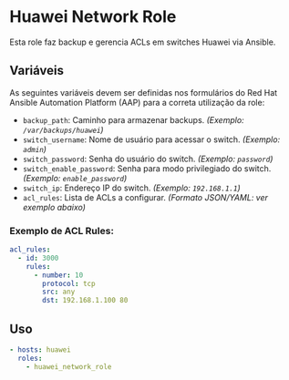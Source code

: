 # Huawei Network Role
Esta role faz backup e gerencia ACLs em switches Huawei via Ansible.

## Variáveis
As seguintes variáveis devem ser definidas nos formulários do Red Hat Ansible Automation Platform (AAP) para a correta utilização da role:

- `backup_path`: Caminho para armazenar backups. *(Exemplo: `/var/backups/huawei`)*
- `switch_username`: Nome de usuário para acessar o switch. *(Exemplo: `admin`)*
- `switch_password`: Senha do usuário do switch. *(Exemplo: `password`)*
- `switch_enable_password`: Senha para modo privilegiado do switch. *(Exemplo: `enable_password`)*
- `switch_ip`: Endereço IP do switch. *(Exemplo: `192.168.1.1`)*
- `acl_rules`: Lista de ACLs a configurar. *(Formato JSON/YAML: ver exemplo abaixo)*

### Exemplo de ACL Rules:
```yaml
acl_rules:
  - id: 3000
    rules:
      - number: 10
        protocol: tcp
        src: any
        dst: 192.168.1.100 80
```

## Uso
```yaml
- hosts: huawei
  roles:
    - huawei_network_role
```